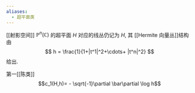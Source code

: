```yaml
---
aliases:
  - 超平面类
---
```


[[射影空间]] $\mathbb{P}^n(\mathbb{C})$ 的超平面 $H$ 对应的线丛仍记为 $H$, 其 [[Hermite 向量丛]]结构由
$$
h = \frac{1}{1+|t^1|^2+\cdots+ |t^n|^2}
$$
给出.

第一[[陈类]]
$$c_1(H,h)= - \sqrt{-1}\partial \bar\partial \log h$$